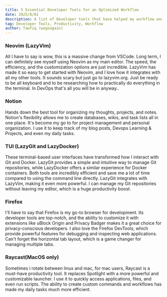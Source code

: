 ```yaml
---
title: 5 Essential Developer Tools for an Optimized Workflow
date: 2025/8/01
description: A list of Developer tools that have helped my workflow and productivity. These tools are essential for any developer looking to optimize their workflow.
tag: Developer Tools, Productivity, Workflow
author: Tawfiq (wegoagain)
---
```



### Neovim (LazyVim)

All I have to say is wow, this is a massive change from VSCode. Long term, I can definitely see myself using Neovim as my main editor. The speed, the efficiency, and the customization options are just incredible. LazyVim has made it so easy to get started with Neovim, and I love how it integrates with all my other tools. It sounds scary but just go to lazyvim.org. Just be ready to be all keyboard and to be researching how to practically do everything in the terminal. In DevOps that's all you will be in anyway..

### Notion

Hands down the best tool for organizing my thoughts, projects, and notes. Notion's flexibility allows me to create databases, wikis, and task lists all in one place. It's become my go to for project management and personal organization. I use it to keep track of my blog posts, Devops Learning & Projects, and even my daily tasks.

### TUI (LazyGit and LazyDocker)

These terminal-based user interfaces have transformed how I interact with Git and Docker. LazyGit provides a simple and intuitive way to manage Git repositories, while LazyDocker offers a similar experience for Docker containers. Both tools are incredibly efficient and save me a lot of time compared to using the command line directly. LazyGit integrates with LazyVim, making it even more powerful. I can manage my Git repositories without leaving my editor, which is a huge productivity boost.

### Firefox

I'll have to say that Firefox is my go-to browser for development. Its developer tools are top-notch, and the ability to customize it with extensions like uBlock Origin and Privacy Badger makes it a great choice for privacy-conscious developers. I also love the Firefox DevTools, which provide powerful features for debugging and inspecting web applications. Can't forget the horizontal tab layout, which is a game changer for managing multiple tabs.

### Raycast(MacOS only)

Sometimes i rotate between linux and mac, for mac users, Raycast is a must-have productivity tool. It replaces Spotlight with a more powerful and customizable launcher. I use it to quickly access applications, files, and even run scripts. The ability to create custom commands and workflows has made my daily tasks much more efficient.
